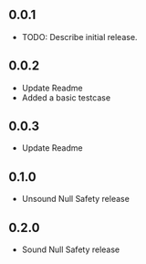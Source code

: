 ## 0.0.1

* TODO: Describe initial release.

## 0.0.2

* Update Readme
* Added a basic testcase

## 0.0.3

* Update Readme

## 0.1.0

* Unsound Null Safety release

## 0.2.0

* Sound Null Safety release